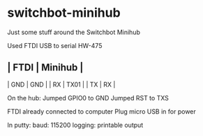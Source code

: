 # switchbot-minihub

Just some stuff around the Switchbot Minihub

Used FTDI USB to serial HW-475

| FTDI | Minihub |
------------------
| GND  | GND |
| RX | TX01 |
| TX | RX |

On the hub:
Jumped GPIO0 to GND
Jumped RST to TXS

FTDI already connected to computer
Plug micro USB in for power

In putty:
baud: 115200
logging: printable output
